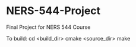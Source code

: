 # NERS-544-Project
Final Project for NERS 544 Course

To build:
  cd <build_dir>
  cmake <source_dir>
  make
